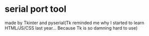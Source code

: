 # serial port tool 

made by Tkinter and pyserial(Tk reminded me why I started to learn HTML/JS/CSS last year... Because Tk is so damning hard to use)
